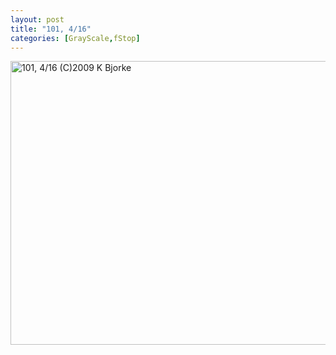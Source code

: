 ```yaml
---
layout: post
title: "101, 4/16"
categories: [GrayScale,fStop]
---
```

<img alt="101, 4/16 (C)2009 K Bjorke" src="http://www.botzilla.com/blog/pix2009/Bjorke-P1040006.jpg" width="807" height="454" border="0" />



